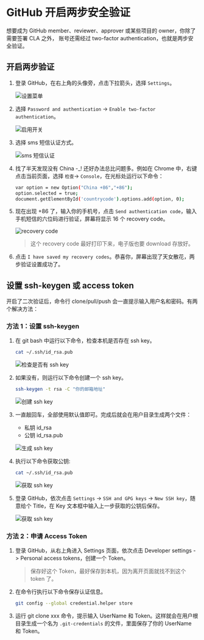 # GitHub 开启两步安全验证

想要成为 GitHub member、reviewer、approver 或某些项目的 owner，你除了需要签署 CLA 之外，
账号还需经过 two-factor authentication，也就是两步安全验证。

## 开启两步验证

1. 登录 GitHub，在右上角的头像旁，点击下拉箭头，选择 `Settings`。

    ![设置菜单](../images/2auth01.png)

2. 选择 `Password and authentication` -> `Enable two-factor authentication`。

    ![启用开关](../images/2auth02.png)

3. 选择 sms 短信认证方式。

    ![sms 短信认证](../images/2auth03.png)

4. 找了半天发现没有 China -_! 还好办法总比问题多。例如在 Chrome 中，右键点击当前页面，选择 `检查`-> `Console`，在光标处运行以下命令：

    ```bash
    var option = new Option("China +86","+86");
    option.selected = true;
    document.getElementById('countrycode').options.add(option, 0);
    ```

5. 现在出现 +86 了，输入你的手机号，点击 `Send authentication code`，输入手机短信的六位码进行验证，屏幕将显示 16 个 recovery code。

    ![recovery code](../images/2auth04.png)

    > 这个 recovery code 最好打印下来，电子版也要 download 存放好。 

6. 点击 `I have saved my recovery codes`。恭喜你，屏幕出现了天女散花，两步验证设置成功了。

## 设置 ssh-keygen 或 access token

开启了二次验证后，命令行 clone/pull/push 会一直提示输入用户名和密码。有两个解决方法：

### 方法 1：设置 ssh-keygen

1. 在 git bash 中运行以下命令，检查本机是否存在 ssh key。
   
    ```bash
    cat ~/.ssh/id_rsa.pub
    ```
    
    ![检查是否有 ssh key](../images/ssh1.png)

2. 如果没有，则运行以下命令创建一个 ssh key。

    ```bash
    ssh-keygen -t rsa -C "你的邮箱地址"
    ```
   
    ![创建 ssh key](../images/ssh2.png)

3. 一直敲回车，全部使用默认值即可。完成后就会在用户目录生成两个文件：
   
    - 私钥 id_rsa
    - 公钥 id_rsa.pub

    ![生成 ssh key](../images/ssh3.png)

4. 执行以下命令获取公钥:

    ```bash
    cat ~/.ssh/id_rsa.pub
    ```
    
    ![获取 ssh key](../images/ssh4.png)

5. 登录 GitHub，依次点击 `Settings` -> `SSH and GPG keys` -> `New SSH key`，随意给个 Title，在 Key 文本框中输入上一步获取的公钥后保存。

    ![获取 ssh key](../images/ssh5.png)

### 方法 2：申请 Access Token

1. 登录 GitHub，从右上角进入 Settings 页面，依次点击 Developer settings -> Personal access tokens，创建一个 Token。
  
    > 保存好这个 Token，最好保存到本机，因为离开页面就找不到这个 token 了。

2. 在命令行执行以下命令保存认证信息。
   
    ```bash
    git config --global credential.helper store
    ```

3. 运行 git clone xxx 命令，提示输入 UserName 和 Token。这样就会在用户根目录生成一个名为 `.git-credentials` 的文件，里面保存了你的 UserName 和 Token。
